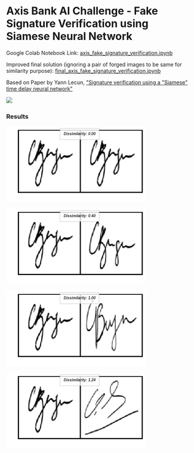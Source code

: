 # Axis Bank AI Challenge - Fake Signature Verification using Siamese Neural Network
Google Colab Notebook Link: [axis_fake_signature_verification.ipynb](https://colab.research.google.com/drive/10nJkzOW5IND4-TZtqhplMlz39ROIMqrc)

Improved final solution (ignoring a pair of forged images to be same for similarity purpose): [final_axis_fake_signature_verification.ipynb](https://colab.research.google.com/drive/1KbCRD3PTEMLvnw91TxAaWlc9cxeVjOEZ)

Based on Paper by Yann Lecun, ["Signature verification using a "Siamese" time delay neural network"](https://papers.nips.cc/paper/769-signature-verification-using-a-siamese-time-delay-neural-network.pdf)


![](https://i.stack.imgur.com/j7mj1.png)

### Results


![](/Forged_Signature_Verification/images/same.png)

![](/Forged_Signature_Verification/images/same_person.png)

![](/Forged_Signature_Verification/images/forged.png)

![](/Forged_Signature_Verification/images/different.png)
